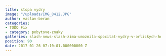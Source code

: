 ```yaml
---
title: stopa vydry
image: "/uploads/IMG_0412.JPG"
author: vaclav-beran
categories:
- TODO Fix
- category: pobytove-znaky
galleries: slash-news-slash-zima-umoznila-spocitat-vydry-v-orlickych-horach
position: 90
date: 2017-01-26 07:10:01.000000000 Z
---
```

